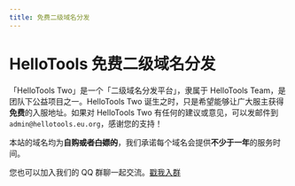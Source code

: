 ```yaml
---
title: 免费二级域名分发
---
```


# HelloTools 免费二级域名分发

「HelloTools Two」是一个「二级域名分发平台」，隶属于 HelloTools Team，是团队下公益项目之一。HelloTools Two 诞生之时，只是希望能够让广大服主获得**免费**的入服地址。如果对 HelloTools Two 有任何的建议或意见，可以发邮件到`admin@hellotools.eu.org`，感谢您的支持！

本站的域名均为**自购~~或者白嫖的~~**，我们承诺每个域名会提供**不少于一年**的服务时间。

您也可以加入我们的 QQ 群聊一起交流。[戳我入群](/free-subdomain/qqgroup)
